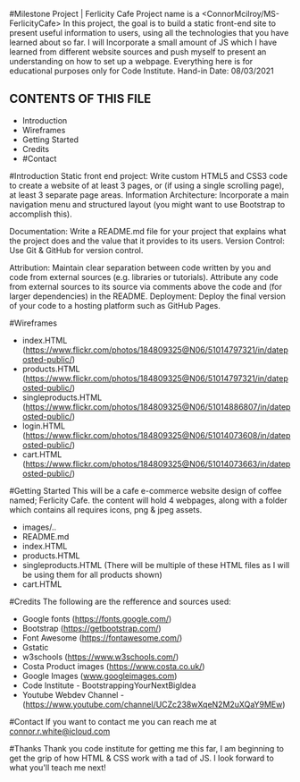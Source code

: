 #Milestone Project | Ferlicity Cafe
Project name is a <ConnorMcilroy/MS-FerlicityCafe>
In this project, the goal is to build a static front-end site to present useful information to users, using all the technologies that you have learned about so far.
I will Incorporate a small amount of JS which I have learned from different website sources and push myself to present an understanding on how to set up a webpage.
Everything here is for educational purposes only for Code Institute.
Hand-in Date: 08/03/2021

CONTENTS OF THIS FILE
---------------------

 * Introduction
 * Wireframes
 * Getting Started
 * Credits
 * #Contact


#Introduction
Static front end project: Write custom HTML5 and CSS3 code to create a website of at least 3 pages, or (if using a single scrolling page), at least 3 separate page areas.
Information Architecture: Incorporate a main navigation menu and structured layout (you might want to use Bootstrap to accomplish this).

Documentation: Write a README.md file for your project that explains what the project does and the value that it provides to its users.
Version Control: Use Git & GitHub for version control.

Attribution: Maintain clear separation between code written by you and code from external sources (e.g. libraries or tutorials). Attribute any code from external sources to its source via comments above the code and (for larger dependencies) in the README.
Deployment: Deploy the final version of your code to a hosting platform such as GitHub Pages.

#Wireframes
- index.HTML (https://www.flickr.com/photos/184809325@N06/51014797321/in/dateposted-public/)
- products.HTML (https://www.flickr.com/photos/184809325@N06/51014797321/in/dateposted-public/)
- singleproducts.HTML (https://www.flickr.com/photos/184809325@N06/51014886807/in/dateposted-public/)
- login.HTML (https://www.flickr.com/photos/184809325@N06/51014073608/in/dateposted-public/)
- cart.HTML (https://www.flickr.com/photos/184809325@N06/51014073663/in/dateposted-public/)

#Getting Started
This will be a cafe e-commerce website design of coffee named; Ferlicity Cafe.
the content will hold 4 webpages, along with a folder which contains all requires icons, png & jpeg assets.
- images/..
- README.md
- index.HTML
- products.HTML
- singleproducts.HTML (There will be multiple of these HTML files as I will be using them for all products shown)
- cart.HTML

#Credits
The following are the refference and sources used:

- Google fonts (https://fonts.google.com/)
- Bootstrap (https://getbootstrap.com/)
- Font Awesome (https://fontawesome.com/)
- Gstatic
- w3schools (https://www.w3schools.com/)
- Costa Product images (https://www.costa.co.uk/)
- Google Images (www.googleimages.com)
- Code Institute - BootstrappingYourNextBigIdea
- Youtube Webdev Channel - (https://www.youtube.com/channel/UCZc238wXqeN2M2uXQaY9MEw)

#Contact
If you want to contact me you can reach me at connor.r.white@icloud.com

#Thanks
Thank you code institute for getting me this far, I am beginning to get the grip of how HTML & CSS work with a tad of JS. I 
look forward to what you'll teach me next!


